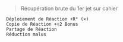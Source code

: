 > Récupération brute du 1er jet sur cahier
```
Déploiement de Réaction +R° (×)
Copie de Réaction +÷2 Bonus
Partage de Réaction
Réduction malus
```
